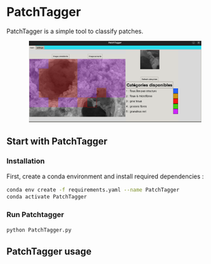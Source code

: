 # PatchTagger

PatchTagger is a simple tool to classify patches.
<p align="center">
  <img src="images/PatchTagger.png" width="400"/>
</p>


## Start with PatchTagger

### Installation 
First, create a conda environment and install required dependencies : 


```bash 
conda env create -f requirements.yaml --name PatchTagger
conda activate PatchTagger
``` 


### Run Patchtagger






```bash 
python PatchTagger.py
``` 



## PatchTagger usage 


